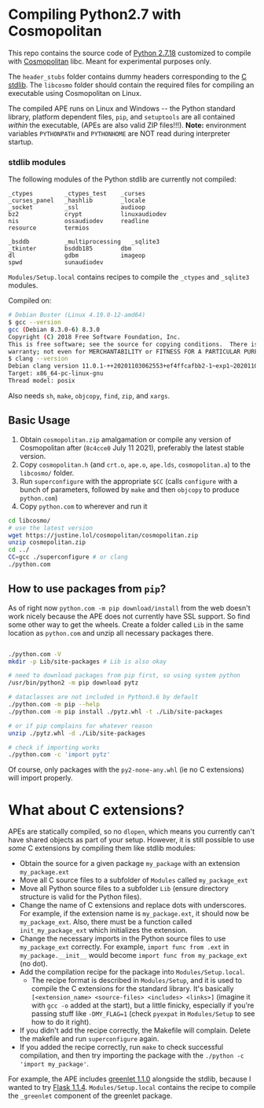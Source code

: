 # Compiling Python2.7 with Cosmopolitan

This repo contains the source code of [Python 2.7.18][py27] customized to
compile with [Cosmopolitan][cosmo] libc.  Meant for experimental purposes only.

The `header_stubs` folder contains dummy headers corresponding to the [C
stdlib][cstdlib]. The `libcosmo` folder should contain the required files for
compiling an executable using Cosmopolitan on Linux.

The compiled APE runs on Linux and Windows -- the Python standard library,
platform dependent files, `pip`, and `setuptools` are all contained *within* the
executable, (APEs are also valid ZIP files!!!).  **Note:** environment variables
`PYTHONPATH` and `PYTHONHOME` are NOT read during interpreter startup.


### stdlib modules

The following modules of the Python stdlib are currently not compiled:

```
_ctypes         _ctypes_test    _curses
_curses_panel   _hashlib        _locale
_socket         _ssl            audioop
bz2             crypt           linuxaudiodev
nis             ossaudiodev     readline
resource        termios

_bsddb          _multiprocessing   _sqlite3
_tkinter        bsddb185        dbm
dl              gdbm            imageop
spwd            sunaudiodev
```

`Modules/Setup.local` contains recipes to compile the `_ctypes` and `_sqlite3`
modules.


Compiled on:

```bash
# Debian Buster (Linux 4.19.0-12-amd64)
$ gcc --version
gcc (Debian 8.3.0-6) 8.3.0
Copyright (C) 2018 Free Software Foundation, Inc.
This is free software; see the source for copying conditions.  There is NO
warranty; not even for MERCHANTABILITY or FITNESS FOR A PARTICULAR PURPOSE.
$ clang --version
Debian clang version 11.0.1-++20201103062553+ef4ffcafbb2-1~exp1~20201103053214.125
Target: x86_64-pc-linux-gnu
Thread model: posix
```

Also needs `sh`, `make`, `objcopy`, `find`, `zip`, and `xargs`.

## Basic Usage

1. Obtain `cosmopolitan.zip` amalgamation or compile any version of Cosmopolitan
   after (`8c4cce0` July 11 2021), preferably the latest stable version.
2. Copy `cosmopolitan.h` (and `crt.o`, `ape.o`, `ape.lds`, `cosmopolitan.a`) to
   the `libcosmo/` folder.
3. Run `superconfigure` with the appropriate `$CC` (calls `configure` with a bunch of parameters, followed
   by `make` and then `objcopy` to produce `python.com`)
4. Copy `python.com` to wherever and run it

```bash
cd libcosmo/
# use the latest version
wget https://justine.lol/cosmopolitan/cosmopolitan.zip
unzip cosmopolitan.zip
cd ../
CC=gcc ./superconfigure # or clang
./python.com
```

## How to use packages from `pip`?

As of right now `python.com -m pip download/install` from the web doesn't work
nicely because the APE does not currently have SSL support. So find some other
way to get the wheels. Create a folder called `Lib` in the same location as
`python.com` and unzip all necessary packages there. 

```bash

./python.com -V
mkdir -p Lib/site-packages # Lib is also okay

# need to download packages from pip first, so using system python
/usr/bin/python2 -m pip download pytz

# dataclasses are not included in Python3.6 by default
./python.com -m pip --help
./python.com -m pip install ./pytz.whl -t ./Lib/site-packages

# or if pip complains for whatever reason
unzip ./pytz.whl -d ./Lib/site-packages

# check if importing works
./python.com -c 'import pytz'

```

Of course, only packages with the `py2-none-any.whl` (ie no C extensions) will
import properly.

# What about C extensions?

APEs are statically compiled, so no `dlopen`, which means you currently can't
have shared objects as part of your setup. However, it is still possible to
use *some* C extensions by compiling them like stdlib modules:

* Obtain the source for a given package `my_package` with an extension
    `my_package.ext`
* Move all C source files to a subfolder of `Modules` called `my_package_ext`
* Move all Python source files to a subfolder `Lib` (ensure directory structure
    is valid for the Python files).
* Change the name of C extensions and replace dots
    with underscores. For example, if the extension name is `my_package.ext`, 
    it should now be `my_package_ext`. Also, there must be a function
    called `init_my_package_ext` which initializes the extension.
* Change the necessary imports in the Python source files to use
    `my_package_ext` correctly. For example, `import func from .ext` in
    `my_package.__init__` would become `import func from my_package_ext` (no
    dot).
* Add the compilation recipe for the package into `Modules/Setup.local`. 
    * The recipe format is described in `Modules/Setup`, and it is used to compile the C
    extensions for the standard library. It's basically 
    `[<extension_name> <source-files> <includes> <links>]` (imagine it with `gcc -o` 
    added at the start), but a little finicky, especially if you're passing stuff 
    like `-DMY_FLAG=1` (check `pyexpat` in `Modules/Setup` to see how
    to do it right).
* If you didn't add the recipe correctly, the Makefile will complain. Delete the
    makefile and run `superconfigure` again.
* If you added the recipe correctly, run `make` to check successful compilation,
    and then try importing the package with the `./python -c 'import my_package'`.

For example, the APE includes [greenlet 1.1.0][greenlet] alongside the
stdlib, because I wanted to try [Flask 1.1.4][flask].  `Modules/Setup.local` contains
the recipe to compile the `_greenlet` component of the greenlet package.



[py27]: https://www.python.org/downloads/release/python-2718/
[cosmo]: https://github.com/jart/cosmopolitan
[cstdlib]: https://en.cppreference.com/w/c/header
[flask]: https://flask.palletsprojects.com/en/1.1.x/changelog/
[greenlet]: https://pypi.org/project/greenlet/
